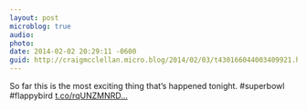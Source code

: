 ```yaml
---
layout: post
microblog: true
audio: 
photo: 
date: 2014-02-02 20:29:11 -0600
guid: http://craigmcclellan.micro.blog/2014/02/03/t430166044003409921.html
---
```

So far this is the most exciting thing that’s happened tonight. #superbowl #flappybird [t.co/rqUNZMNRD...](http://t.co/rqUNZMNRDI)
